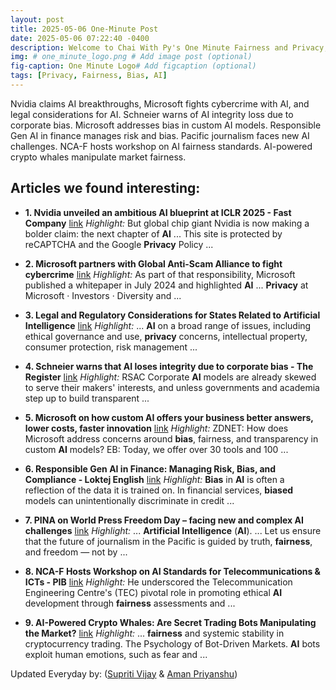 ```yaml
---
layout: post
title: 2025-05-06 One-Minute Post
date: 2025-05-06 07:22:40 -0400
description: Welcome to Chai With Py's One Minute Fairness and Privacy, which aims to provide you the current happenings in the world of Fairness, Privacy, and AI.
img: # one_minute_logo.png # Add image post (optional)
fig-caption: One Minute Logo# Add figcaption (optional)
tags: [Privacy, Fairness, Bias, AI]
---
```


Nvidia claims AI breakthroughs, Microsoft fights cybercrime with AI, and legal considerations for AI. Schneier warns of AI integrity loss due to corporate bias. Microsoft addresses bias in custom AI models. Responsible Gen AI in finance manages risk and bias. Pacific journalism faces new AI challenges. NCA-F hosts workshop on AI fairness standards. AI-powered crypto whales manipulate market fairness.

## Articles we found interesting:

- **1. Nvidia unveiled an ambitious <b>AI</b> blueprint at ICLR 2025 - Fast Company** [link](https://www.fastcompany.com/91327731/nvidia-says-ai-will-lead-to-breakthroughs-in-everything-from-biotech-to-autonomous-vehicles)
_Highlight:_ But global chip giant Nvidia is now making a bolder claim: the next chapter of <b>AI</b> ... This site is protected by reCAPTCHA and the Google <b>Privacy</b> Policy&nbsp;...

- **2. Microsoft partners with Global Anti-Scam Alliance to fight cybercrime** [link](https://www.microsoft.com/en-us/security/blog/2025/05/05/microsoft-partners-with-global-anti-scam-alliance-to-fight-cybercrime/)
_Highlight:_ As part of that responsibility, Microsoft published a whitepaper in July 2024 and highlighted <b>AI</b> ... <b>Privacy</b> at Microsoft &middot; Investors &middot; Diversity and&nbsp;...

- **3. Legal and Regulatory Considerations for States Related to <b>Artificial Intelligence</b>** [link](https://www.nga.org/updates/legal-and-regulatory-considerations-for-states-related-to-artificial-intelligence/)
_Highlight:_ ... <b>AI</b> on a broad range of issues, including ethical governance and use, <b>privacy</b> concerns, intellectual property, consumer protection, risk management&nbsp;...

- **4. Schneier warns that <b>AI</b> loses integrity due to corporate <b>bias</b> - The Register** [link](https://www.theregister.com/2025/05/06/schneier_ai_models/)
_Highlight:_ RSAC Corporate <b>AI</b> models are already skewed to serve their makers&#39; interests, and unless governments and academia step up to build transparent&nbsp;...

- **5. Microsoft on how custom <b>AI</b> offers your business better answers, lower costs, faster innovation** [link](https://www.zdnet.com/article/microsoft-on-how-custom-ai-offers-your-business-better-answers-lower-costs-faster-innovation/)
_Highlight:_ ZDNET: How does Microsoft address concerns around <b>bias</b>, fairness, and transparency in custom <b>AI</b> models? EB: Today, we offer over 30 tools and 100&nbsp;...

- **6. Responsible Gen <b>AI</b> in Finance: Managing Risk, <b>Bias</b>, and Compliance - Loktej English** [link](https://english.loktej.com/article/18357/responsible-gen-ai-in-finance-managing-risk-bias-and-compliance)
_Highlight:_ <b>Bias</b> in <b>AI</b> is often a reflection of the data it is trained on. In financial services, <b>biased</b> models can unintentionally discriminate in credit&nbsp;...

- **7. PINA on World Press Freedom Day – facing new and complex <b>AI</b> challenges** [link](https://eveningreport.nz/2025/05/05/pina-on-world-press-freedom-day-facing-new-and-complex-ai-challenges/)
_Highlight:_ ... <b>Artificial Intelligence</b> (<b>AI</b>). ... Let us ensure that the future of journalism in the Pacific is guided by truth, <b>fairness</b>, and freedom — not by&nbsp;...

- **8. NCA-F Hosts Workshop on <b>AI</b> Standards for Telecommunications &amp; ICTs - PIB** [link](https://pib.gov.in/PressReleasePage.aspx%3FPRID%3D2127110)
_Highlight:_ He underscored the Telecommunication Engineering Centre&#39;s (TEC) pivotal role in promoting ethical <b>AI</b> development through <b>fairness</b> assessments and&nbsp;...

- **9. <b>AI</b>-Powered Crypto Whales: Are Secret Trading Bots Manipulating the Market?** [link](https://www.analyticsinsight.net/white-papers/ai-powered-crypto-whales-are-secret-trading-bots-manipulating-the-market)
_Highlight:_ ... <b>fairness</b> and systemic stability in cryptocurrency trading. The Psychology of Bot-Driven Markets. <b>AI</b> bots exploit human emotions, such as fear and&nbsp;...


Updated Everyday by: (<a href="https://supritivijay.github.io/">Supriti Vijay</a> & <a href="https://amanpriyanshu.github.io/">Aman Priyanshu</a>)
